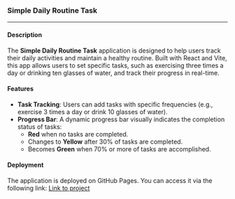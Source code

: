 ### Simple Daily Routine Task  
---
#### Description  

The **Simple Daily Routine Task** application is designed to help users track their daily activities and maintain a healthy routine. Built with React and Vite, this app allows users to set specific tasks, such as exercising three times a day or drinking ten glasses of water, and track their progress in real-time.     

#### Features  

- **Task Tracking**: Users can add tasks with specific frequencies (e.g., exercise 3 times a day or drink 10 glasses of water).  
- **Progress Bar**: A dynamic progress bar visually indicates the completion status of tasks:  
  - **Red** when no tasks are completed.  
  - Changes to **Yellow** after 30% of tasks are completed.  
  - Becomes **Green** when 70% or more of tasks are accomplished.  


#### Deployment

The application is deployed on GitHub Pages. You can access it via the following link:
[Link to project](https://simzim.github.io/daily-todo-routine/)
